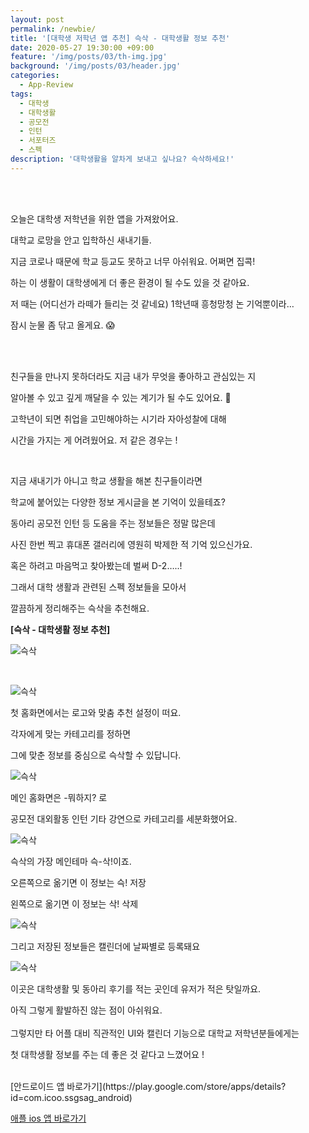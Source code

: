 ```yaml
---
layout: post
permalink: /newbie/
title: '[대학생 저학년 앱 추천] 슥삭 - 대학생활 정보 추천'
date: 2020-05-27 19:30:00 +09:00
feature: '/img/posts/03/th-img.jpg'
background: '/img/posts/03/header.jpg'
categories:
  - App-Review
tags:
  - 대학생
  - 대학생활
  - 공모전
  - 인턴
  - 서포터즈
  - 스펙
description: '대학생활을 알차게 보내고 싶나요? 슥삭하세요!'
---
```


<br><Br>

오늘은 대학생 저학년을 위한 앱을 가져왔어요.

대학교 로망을 안고 입학하신 새내기들.

지금 코로나 때문에 학교 등교도 못하고 너무 아쉬워요. 어쩌면 집콕!

하는 이 생활이 대학생에게 더 좋은 환경이 될 수도 있을 것 같아요.

저 때는 (어디선가 라떼가 들리는 것 같네요) 1학년때 흥청망청 논 기억뿐이라…

잠시 눈물 좀 닦고 올게요. 😱

<br><br>

친구들을 만나지 못하더라도 지금 내가 무엇을 좋아하고 관심있는 지

알아볼 수 있고 깊게 깨달을 수 있는 계기가 될 수도 있어요. &#128170;

고학년이 되면 취업을 고민해야하는 시기라 자아성찰에 대해

시간을 가지는 게 어려웠어요. 저 같은 경우는 !

 <br>

지금 새내기가 아니고 학교 생활을 해본 친구들이라면

학교에 붙어있는 다양한 정보 게시글을 본 기억이 있을테죠?

동아리 공모전 인턴 등 도움을 주는 정보들은 정말 많은데

사진 한번 찍고 휴대폰 갤러리에 영원히 박제한 적 기억 있으신가요.

혹은 하려고 마음먹고 찾아봤는데 벌써 D-2…..!

그래서 대학 생활과 관련된 스펙 정보들을 모아서

깔끔하게 정리해주는 슥삭을 추천해요.

 **[슥삭 - 대학생활 정보 추천]**

![슥삭](/img/posts/03/img01.jpg)

<br>

![슥삭](/img/posts/03/img02.jpg)

첫 홈화면에서는 로고와 맞춤 추천 설정이 떠요.

각자에게 맞는 카테고리를 정하면

그에 맞춘 정보를 중심으로 슥삭할 수 있답니다.

![슥삭](/img/posts/03/img03.jpg)

메인 홈화면은 -뭐하지? 로

공모전 대외활동 인턴 기타 강연으로 카테고리를 세분화했어요.

![슥삭](/img/posts/03/img04.jpg)

슥삭의 가장 메인테마 슥-삭!이죠.

오른쪽으로 옮기면 이 정보는 슥! 저장

왼쪽으로 옮기면 이 정보는 삭! 삭제

![슥삭](/img/posts/03/img05.jpg)

그리고 저장된 정보들은 캘린더에 날짜별로 등록돼요

![슥삭](/img/posts/03/img06.jpg)

이곳은 대학생활 및 동아리 후기를 적는 곳인데 유저가 적은 탓일까요.

아직 그렇게 활발하진 않는 점이 아쉬워요.
<br><br>
그렇지만 타 어플 대비 직관적인 UI와 캘린더 기능으로 대학교 저학년분들에게는

첫 대학생활 정보를 주는 데 좋은 것 같다고 느꼈어요 !

<br>
[안드로이드 앱 바로가기](https://play.google.com/store/apps/details?id=com.icoo.ssgsag_android)

[애플 ios 앱 바로가기]([https://apps.apple.com/kr/app/%EC%8A%A5%EC%82%AD-%EB%8C%80%ED%95%99%EC%83%9D%ED%99%9C-%EC%A0%95%EB%B3%B4-%EC%B6%94%EC%B2%9C/id1457422029](https://apps.apple.com/kr/app/슥삭-대학생활-정보-추천/id1457422029))
